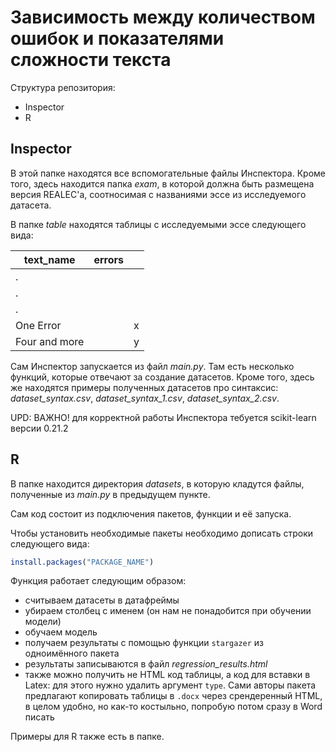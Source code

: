 # Зависимость между количеством ошибок и показателями сложности текста

Структура репозитория:
* Inspector
* R

## Inspector

В этой папке находятся все вспомогательные файлы Инспектора. Кроме того, здесь находится папка *exam*, в которой должна быть размещена версия REALEC'а, соотносимая с названиями эссе из исследуемого датасета.

В папке *table* находятся таблицы с исследуемыми эссе следующего вида:

| text_name     | errors |   |
|---------------|--------|---|
| .             |        |   |
| .             |        |   |
| .             |        |   |
| One Error     |        | x |
| Four and more |        | y |

Сам Инспектор запускается из файл *main.py*. Там есть несколько функций, которые отвечают за создание датасетов. Кроме того, здесь же находятся примеры полученных датасетов про синтаксис: *dataset_syntax.csv*, *dataset_syntax_1.csv*, *dataset_syntax_2.csv*.

UPD: ВАЖНО! для корректной работы Инспектора тебуется scikit-learn версии 0.21.2

## R

В папке находится директория *datasets*, в которую кладутся файлы, полученные из *main.py* в предыдущем пункте.

Сам код состоит из подключения пакетов, функции и её запуска.

Чтобы установить необходимые пакеты необходимо дописать строки следующего вида:

```R
install.packages("PACKAGE_NAME")
```

Функция работает следующим образом:

* считываем датасеты в датафреймы
* убираем столбец с именем (он нам не понадобится при обучении модели)
* обучаем модель
* получаем результаты с помощью функции `stargazer` из одноимённого пакета
* результаты записываются в файл *regression_results.html*
* также можно получить не HTML код таблицы, а код для вставки в Latex: для этого нужно удалить аргумент `type`. Сами авторы пакета предлагают копировать таблицы в `.docx` через срендеренный HTML, в целом удобно, но как-то костыльно, попробую потом сразу в Word писать

Примеры для R также есть в папке.
